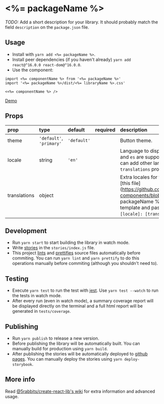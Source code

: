 # <%= packageName %>

_TODO:_ Add a short description for your library. It should probably match the field `description` on the `package.json` file.

## Usage

* Install with `yarn add <%= packageName %>`.
* Install peer dependencies (if you haven't already) `yarn add react@^16.0.0 react-dom@^16.0.0`.
* Use the component:

```es6
import <%= componentName %> from '<%= packageName %>'
import '<%= packageName %>/dist/<%= libraryName %>.css'

<<%= componentName %> />
```

[Demo](https://5rabbits.github.io/react-components)

## Props

| prop         | type                     | default     | required | description                                                                                                                                                                                       |
| :----------- | :----------------------- | :---------- | :------- | :------------------------------------------------------------------------------------------------------------------------------------------------------------------------------------------------ |
| theme        | `'default'`, `'primary'` | `'default'` |          | Button theme.                                                                                                                                                                                     |
| locale       | string                   | `'en'`      |          | Language to display the component. `en` and `es` are supported by default, but you can add other languages using the `translations` prop.                                                         |
| translations | object                   |             |          | Extra locales for the component. Use [this file](https://github.com/5rabbits/react-components/blob/master/packages/<%= packageName %>/src/locale/en.js) as a template and pass the translations as `{ [locale]: [translations] }`. |

## Development

* Run `yarn start` to start building the library in watch mode.
* Write [stories](https://storybook.js.org) in the `stories/index.js` file.
* This project [lints](https://eslint.org/) and [prettifies](https://prettier.io) source files automatically before commiting. You can run `yarn lint` and `yarn prettify` to do this operations manually before commiting (although you shouldn't need to).

## Testing

* Execute `yarn test` to run the test with [jest](https://facebook.github.io/jest/). Use `yarn test --watch` to run the tests in watch mode.
* After every run (even in watch mode), a summary coverage report will be displayed directly on the terminal and a full html report will be generated in `tests/coverage`.

## Publishing

* Run `yarn publish` to release a new version.
* Before publishing the library will be automatically built. You can manually build for production using `yarn build`.
* After publishing the stories will be automatically deployed to [github pages](https://5rabbits.github.io/react-components). You can manually deploy the stories using `yarn deploy-storybook`.

## More info

Read [@5rabbits/create-react-lib's wiki](https://github.com/5rabbits/create-react-lib/wiki) for extra information and advanced usage.
